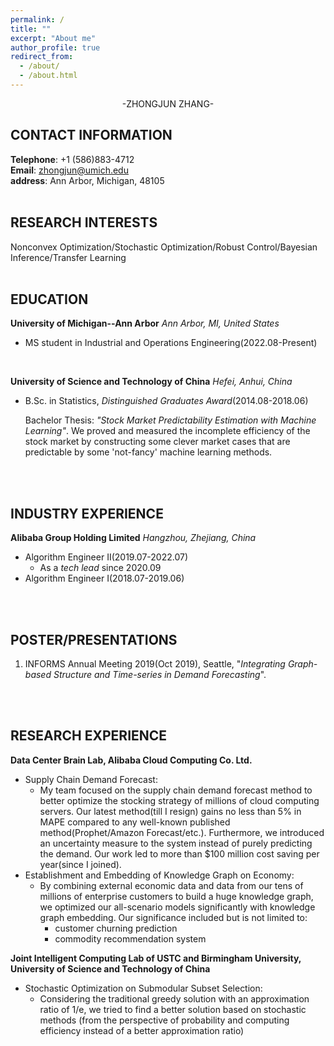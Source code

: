 ```yaml
---
permalink: /
title: ""
excerpt: "About me"
author_profile: true
redirect_from: 
  - /about/
  - /about.html
---
```

<div style="text-align: center"> -ZHONGJUN ZHANG- </div>

## CONTACT INFORMATION
**Telephone**: +1 (586)883-4712 \
**Email**: zhongjun@umich.edu\
**address**: Ann Arbor, Michigan, 48105
<br>
<br>


## RESEARCH INTERESTS
Nonconvex Optimization/Stochastic Optimization/Robust Control/Bayesian Inference/Transfer Learning
<br>
<br>

## EDUCATION
**University of Michigan--Ann Arbor**
*Ann Arbor, MI, United States*
- MS student in Industrial and Operations Engineering(2022.08-Present)
<br>

**University of Science and Technology of China**
*Hefei, Anhui, China*
- B.Sc. in Statistics, *Distinguished Graduates Award*(2014.08-2018.06)

  Bachelor Thesis: *"Stock Market Predictability Estimation with Machine Learning"*. We proved and measured the incomplete efficiency of the stock market by constructing some clever market cases that are predictable by some 'not-fancy' machine learning methods.
<br>
<br>

## INDUSTRY EXPERIENCE
**Alibaba Group Holding Limited**
*Hangzhou, Zhejiang, China*
- Algorithm Engineer II(2019.07-2022.07)
  - As a *tech lead* since 2020.09 
- Algorithm Engineer I(2018.07-2019.06)
<br>
<br>
 
## POSTER/PRESENTATIONS
1. INFORMS Annual Meeting 2019(Oct 2019), Seattle, "*Integrating Graph-based Structure and Time-series in Demand Forecasting*".
<br>
<br>

## RESEARCH EXPERIENCE
**Data Center Brain Lab, Alibaba Cloud Computing Co. Ltd.**
  - Supply Chain Demand Forecast: 
    - My team focused on the supply chain demand forecast method to better optimize the stocking strategy of millions of cloud computing servers. Our latest method(till I resign) gains no less than 5% in MAPE compared to any well-known published method(Prophet/Amazon Forecast/etc.). Furthermore, we introduced an uncertainty measure to the system instead of purely predicting the demand. Our work led to more than $100 million cost saving per year(since I joined). 
  - Establishment and Embedding of Knowledge Graph on Economy: 
    - By combining external economic data and data from our tens of millions of enterprise customers to build a huge knowledge graph, we optimized our all-scenario models significantly with knowledge graph embedding. Our significance included but is not limited to:
      - customer churning prediction
      - commodity recommendation system

**Joint Intelligent Computing Lab of USTC and Birmingham University, University of Science and Technology of China**
  - Stochastic Optimization on Submodular Subset Selection: 
    - Considering the traditional greedy solution with an approximation ratio of 1/e, we tried to find a better solution based on stochastic methods (from the perspective of probability and computing efficiency instead of a better approximation ratio)
<br>
<br>

